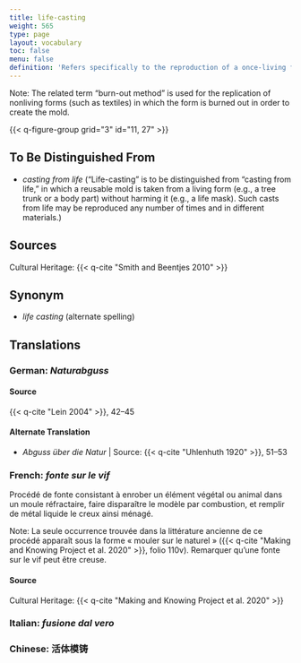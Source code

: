 ```yaml
---
title: life-casting
weight: 565
type: page
layout: vocabulary
toc: false
menu: false
definition: 'Refers specifically to the reproduction of a once-living form (either plant or animal) that results in a cast characterized by its high realism and fine detail. Life-casts are made by encasing the form in a refractory mold and burning out the form, and are therefore generally solid, though there are some exceptions.'
---
```


<div class="backmatter">
Note: The related term “burn-out method” is used for the replication of nonliving forms (such as textiles) in which the form is burned out in order to create the mold.
</div>

{{< q-figure-group grid="3" id="11, 27" >}}

## To Be Distinguished From

- *casting from life* (“Life-casting” is to be distinguished from “casting from life,” in which a reusable mold is taken from a living form (e.g., a tree trunk or a body part) without harming it (e.g., a life mask). Such casts from life may be reproduced any number of times and in different materials.)

## Sources

Cultural Heritage: {{< q-cite "Smith and Beentjes 2010" >}}

## Synonym

- *life casting* (alternate spelling)

## Translations

<div class="accordion">

### **German**: *Naturabguss*

#### Source

{{< q-cite "Lein 2004" >}}, 42–45

#### Alternate Translation

- *Abguss über die Natur* | Source: {{< q-cite "Uhlenhuth 1920" >}}, 51–53

### **French**: *fonte sur le vif*

Procédé de fonte consistant à enrober un élément végétal ou animal dans un moule réfractaire, faire disparaître le modèle par combustion, et remplir de métal liquide le creux ainsi ménagé.

<div class="backmatter">
Note: La seule occurrence trouvée dans la littérature ancienne de ce procédé apparaît sous la forme « mouler sur le naturel » ({{< q-cite "Making and Knowing Project et al. 2020" >}}, folio 110v). Remarquer qu’une fonte sur le vif peut être creuse.
</div>

#### Source

Cultural Heritage: {{< q-cite "Making and Knowing Project et al. 2020" >}}

### **Italian**: *fusione dal vero*

### **Chinese**: 活体模铸

</div>
